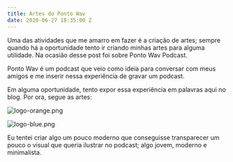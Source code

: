 ```yaml
---
title: Artes do Ponto Wav
date: 2020-06-27 18:35:00 Z
---
```


Uma das atividades que me amarro em fazer é a criação de artes; sempre quando há a oportunidade tento ir criando minhas artes para alguma utilidade. Na ocasião desse post foi sobre Ponto Wav Podcast.

Ponto Wav é um podcast que veio como ideia para conversar com meus amigos e me inserir nessa experiência de gravar um podcast. 



Em alguma oportunidade, tento expor essa experiência em palavras aqui no blog. Por ora, segue as artes:

![logo-orange.png](/uploads/logo-orange.png)


![logo-blue.png](/uploads/logo-blue.png)

Eu tentei criar algo um pouco moderno que conseguisse transparecer um pouco o visual que queria ilustrar no podcast; algo jovem, moderno e minimalista. 